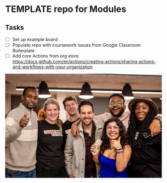 # TEMPLATE repo for Modules

## Tasks
- [ ] Set up example board 
- [ ] Populate repo with coursework issues from Google Classroom Boilerplate
- [ ] Add core Actions from org store https://docs.github.com/en/actions/creating-actions/sharing-actions-and-workflows-with-your-organization

![example image](Example-Image.jpeg)

